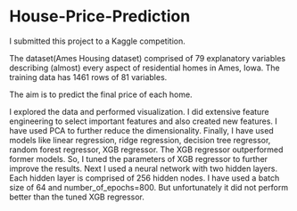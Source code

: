 # House-Price-Prediction

I submitted this project to a Kaggle competition.

The dataset(Ames Housing dataset) comprised of 79 explanatory variables describing (almost) every aspect of residential homes in Ames, Iowa. The training data has 1461 rows of 81 variables. 

The aim is to predict the final price of each home. 

I explored the data and performed visualization. I did extensive feature engineering to select important features and also created new features. I have used PCA to further reduce the dimensionality. Finally, I have used models like linear regression, ridge regression, decision tree regressor, random forest regressor, XGB regressor. The XGB regressor outperformed former models. So, I tuned the parameters of XGB regressor to further improve the results. Next I used a neural network with two hidden layers. Each hidden layer is comprised of 256 hidden nodes. I have used a batch size of 64 and number_of_epochs=800. But unfortunately it did not perform better than the tuned XGB regressor. 
